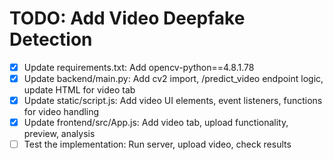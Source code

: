# TODO: Add Video Deepfake Detection

- [x] Update requirements.txt: Add opencv-python==4.8.1.78
- [x] Update backend/main.py: Add cv2 import, /predict_video endpoint logic, update HTML for video tab
- [x] Update static/script.js: Add video UI elements, event listeners, functions for video handling
- [x] Update frontend/src/App.js: Add video tab, upload functionality, preview, analysis
- [ ] Test the implementation: Run server, upload video, check results
